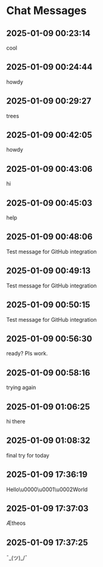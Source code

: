 # Chat Messages

## 2025-01-09 00:23:14
cool

## 2025-01-09 00:24:44
howdy

## 2025-01-09 00:29:27
trees

## 2025-01-09 00:42:05
howdy

## 2025-01-09 00:43:06
hi

## 2025-01-09 00:45:03
help

## 2025-01-09 00:48:06
Test message for GitHub integration

## 2025-01-09 00:49:13
Test message for GitHub integration

## 2025-01-09 00:50:15
Test message for GitHub integration

## 2025-01-09 00:56:30
ready? Pls work.

## 2025-01-09 00:58:16
trying again

## 2025-01-09 01:06:25
hi there

## 2025-01-09 01:08:32
final try for today

## 2025-01-09 17:36:19
Hello\u0000\u0001\u0002World

## 2025-01-09 17:37:03
Ætheos

## 2025-01-09 17:37:25
¯\_(ツ)_/¯

